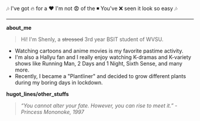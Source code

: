 :notes: I've got :fire: for a :heart:
I'm not :fearful: of the :black_medium_small_square:
You've :x: seen it look so easy :notes:
***
**about_me**
>Hi! I'm Shenly, a ~~stressed~~ 3rd year BSIT student of WVSU. 
- Watching cartoons and anime movies is my favorite pastime activity. 
- I'm also a Hallyu fan and I really enjoy watching K-dramas and K-variety shows like Running Man, 2 Days and 1 Night, Sixth Sense, and many more. 
- Recently, I became a "Plantliner" and decided to grow different plants during my boring days in lockdown. 

**hugot_lines/other_stuffs**
> *“You cannot alter your fate. However, you can rise to meet it.” - Princess Mononoke, 1997*
